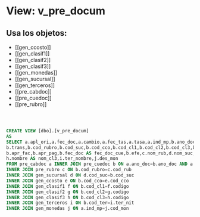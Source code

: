 # View: v_pre_docum

## Usa los objetos:
- [[gen_ccosto]]
- [[gen_clasif1]]
- [[gen_clasif2]]
- [[gen_clasif3]]
- [[gen_monedas]]
- [[gen_sucursal]]
- [[gen_terceros]]
- [[pre_cabdoc]]
- [[pre_cuedoc]]
- [[pre_rubro]]

```sql



CREATE VIEW [dbo].[v_pre_docum]
AS
SELECT a.apl_ori,a.fec_doc,a.cambio,a.fec_tas,a.tasa,a.ind_mp,b.ano_doc,b.per_doc,b.tip_doc,b.sub_tip,b.num_doc,b.reg_doc,
b.trans,b.cod_rubro,b.cod_suc,b.cod_cco,b.cod_cl1,b.cod_cl2,b.cod_cl3,b.cod_ter,b.apr_ini,b.apr_adi,b.apr_red,b.apr_com,
b.apr_fac,b.apr_pag,b.fec_doc AS fec_doc_cue,b.efe,c.nom_rub,d.nom_suc,e.nom_cco,f.nombre AS nom_cl1,g.nombre AS nom_cl2,
h.nombre AS nom_cl3,i.ter_nombre,j.des_mon
FROM pre_cabdoc a INNER JOIN pre_cuedoc b ON a.ano_doc=b.ano_doc AND a.per_doc=b.per_doc AND a.sub_tip=b.sub_tip AND a.num_doc=b.num_doc
INNER JOIN pre_rubro c ON b.cod_rubro=c.cod_rub
INNER JOIN gen_sucursal d ON d.cod_suc=b.cod_suc
INNER JOIN gen_ccosto e ON b.cod_cco=e.cod_cco
INNER JOIN gen_clasif1 f ON b.cod_cl1=f.codigo
INNER JOIN gen_clasif2 g ON b.cod_cl2=g.codigo
INNER JOIN gen_clasif3 h ON b.cod_cl3=h.codigo
INNER JOIN gen_terceros i ON b.cod_ter=i.ter_nit
INNER JOIN gen_monedas j ON a.ind_mp=j.cod_mon




```
